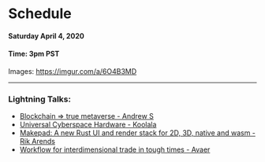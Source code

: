 # Schedule

#### Saturday April 4, 2020
#### **Time:** 3pm PST

Images: <https://imgur.com/a/6O4B3MD>

-------------------------------------------

### **Lightning Talks:**

- [Blockchain => true metaverse - Andrew S](https://youtu.be/I8c_mBX3TJo)
- [Universal Cyberspace Hardware - Koolala](https://youtu.be/UXbY4xIMMn0)
- [Makepad: A new Rust UI and render stack for 2D, 3D, native and wasm - Rik Arends](https://youtu.be/YT8CN30hjGo)
- [Workflow for interdimensional trade in tough times - Avaer](https://youtu.be/Ut3hiYfzwjY)
